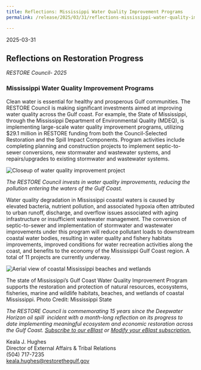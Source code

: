 ```yaml
---
title: Reflections: Mississippi Water Quality Improvement Programs
permalink: /release/2025/03/31/reflections-mississippi-water-quality-improvement-programs

---
```

2025-03-31

## Reflections on Restoration Progress  
_RESTORE Council- 2025_

### **Mississippi Water Quality Improvement Programs**

Clean water is essential for healthy and prosperous Gulf communities. The RESTORE Council is making significant investments aimed at improving water quality across the Gulf coast. For example, the State of Mississippi, through the Mississippi Department of Environmental Quality (MDEQ), is implementing large-scale water quality improvement programs, utilizing $29.1 million in RESTORE funding from both the Council-Selected Restoration and the Spill Impact Components. Program activities include completing planning and construction projects to implement septic-to-sewer conversions, new stormwater and wastewater systems, and repairs/upgrades to existing stormwater and wastewater systems.

![Closeup of water quality improvement project](/sites/default/files/styles/large/public/2025-04/MS_waterquality_improvement_0.png.webp?itok=t3JwIzJd)

_The RESTORE Council invests in water quality improvements, reducing the pollution entering the waters of the Gulf Coast._

Water quality degradation in Mississippi coastal waters is caused by elevated bacteria, nutrient pollution, and associated hypoxia often attributed to urban runoff, discharge, and overflow issues associated with aging infrastructure or insufficient wastewater management. The conversion of septic-to-sewer and implementation of stormwater and wastewater improvements under this program will reduce pollutant loads to downstream coastal water bodies, resulting in water quality and fishery habitats improvements, improved conditions for water recreation activities along the coast, and benefits to the economy of the Mississippi Gulf Coast region. A total of 11 projects are currently underway.

![Aerial view of coastal Mississippi beaches and wetlands](/sites/default/files/styles/large/public/2025-04/MS_GulfCoast_Water_Quality_Improvement_Plan.jpg.webp?itok=MAt8Qh6T)

The state of Mississippi’s Gulf Coast Water Quality Improvement Program supports the restoration and protection of natural resources, ecosystems, fisheries, marine and wildlife habitats, beaches, and wetlands of coastal Mississippi. Photo Credit: Mississippi State

_The RESTORE Council is commemorating 15 years since the Deepwater Horizon oil spill  incident with a month-long reflection on its progress to date implementing meaningful ecosystem and economic restoration across the Gulf Coast._ [_Subscribe to our eBlast_](https://www.restorethegulf.gov/apps/eblast/Subscribe.aspx) _or_ [_Modify your eBlast subscription._](https://www.restorethegulf.gov/apps/eblast/ModifyInformation.aspx) 

Keala J. Hughes  
Director of External Affairs & Tribal Relations  
(504) 717-7235  
[keala.hughes@restorethegulf.gov](mailto:keala.hughes@restorethegulf.gov)